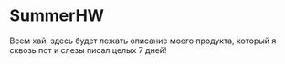 # SummerHW
Всем хай, здесь будет лежать описание моего продукта, который я сквозь пот и слезы писал целых 7 дней!

